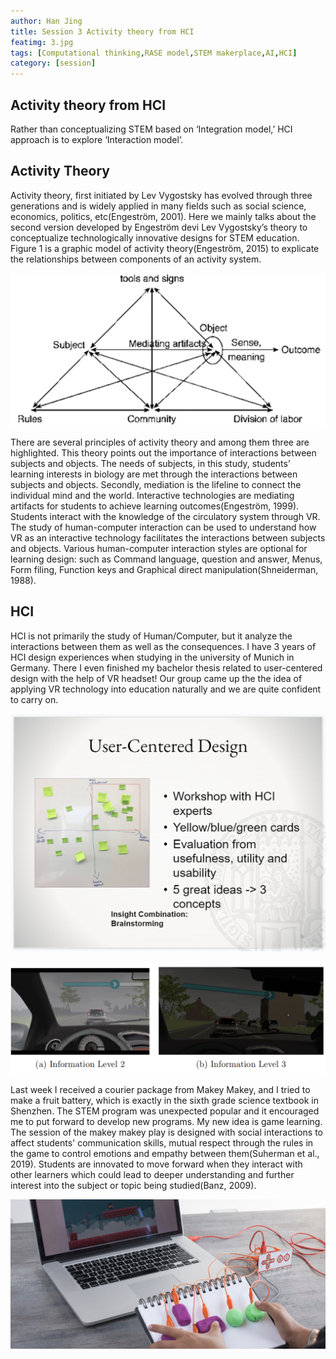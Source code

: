 ```yaml
---
author: Han Jing
title: Session 3 Activity theory from HCI
featimg: 3.jpg
tags: [Computational thinking,RASE model,STEM makerplace,AI,HCI]
category: [session]
---
```

## Activity theory from HCI

Rather than conceptualizing STEM based on ‘Integration model,’ HCI approach is to explore ‘Interaction model’.

## Activity Theory

Activity theory, first initiated by Lev Vygostsky has evolved through three generations and is widely applied in many fields such as social science, economics, politics, etc(Engeström, 2001). Here we mainly talks about the second version developed by Engeström devi Lev Vygostsky’s theory to conceptualize technologically innovative designs for STEM education. 
Figure 1 is a graphic model of activity theory(Engeström, 2015) to explicate the relationships between components of an activity system.

![image info](../img/session3-1.png)

There are several principles of activity theory and among them three are highlighted. This theory points out the importance of interactions between subjects and objects. The needs of subjects, in this study, students’ learning interests in biology are met through the interactions between subjects and objects. Secondly, mediation is the lifeline to connect the individual mind and the world. Interactive technologies are mediating artifacts for students to achieve learning outcomes(Engeström, 1999). Students interact with the knowledge of the circulatory system through VR. The study of human-computer interaction can be used to understand how VR as an interactive technology facilitates the interactions between subjects and objects. Various human-computer interaction styles are optional for learning design: such as Command language, question and answer, Menus, Form filing, Function keys and Graphical direct manipulation(Shneiderman, 1988).

## HCI

HCI is not primarily the study of Human/Computer, but it analyze the interactions between them as well as the consequences. I have 3 years of HCI design experiences when studying in the university of Munich in Germany. There I even finished my bachelor thesis related to user-centered design with the help of VR headset! Our group came up the the idea of applying VR technology into education naturally and we are quite confident to carry on.

![image info](../img/session3-2.png)

![image info](../img/session3-3.png)

Last week I received a courier package from Makey Makey, and I tried to make a fruit battery, which is exactly in the sixth grade science textbook in Shenzhen. The STEM program was unexpected popular and it encouraged me to put forward to develop new programs. My new idea is game learning. The session of the makey makey play  is designed with social interactions to affect students' communication skills, mutual respect through the rules in the game to control emotions and empathy between them(Suherman et al., 2019). Students are innovated to move forward when they interact with other learners which could lead to deeper understanding and further interest into the subject or topic being studied(Banz, 2009).

![image info](../img/session3-4.png)
